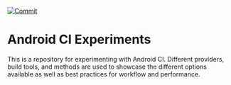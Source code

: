 [![Commit](https://github.com/kaeawc/android-ci/actions/workflows/commit.yml/badge.svg)](https://github.com/kaeawc/android-ci/actions/workflows/commit.yml)

# Android CI Experiments

This is a repository for experimenting with Android CI. Different providers, build tools, and
methods are used to showcase the different options available as well as best practices for
workflow and performance.
